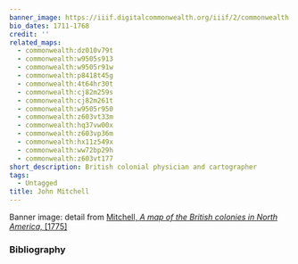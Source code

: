 ```yaml
---
banner_image: https://iiif.digitalcommonwealth.org/iiif/2/commonwealth:z603vp37w/10907,7302,3081,1333/full/0/default.jpg
bio_dates: 1711-1768
credit: ''
related_maps:
  - commonwealth:dz010v79t
  - commonwealth:w9505s913
  - commonwealth:w9505r91w
  - commonwealth:p8418t45g
  - commonwealth:4t64hr30t
  - commonwealth:cj82m259s
  - commonwealth:cj82m261t
  - commonwealth:w9505r950
  - commonwealth:z603vt33m
  - commonwealth:hq37vw00x
  - commonwealth:z603vp36m
  - commonwealth:hx11z549x
  - commonwealth:ww72bp29h
  - commonwealth:z603vt177
short_description: British colonial physician and cartographer
tags:
  - Untagged
title: John Mitchell
---
```



<p>Banner image: detail from <a href="/maps/commonwealth:z603vp36m">Mitchell,&nbsp;<em>A map of the British colonies in North America,&nbsp;</em>[1775]</a></p>

### Bibliography


